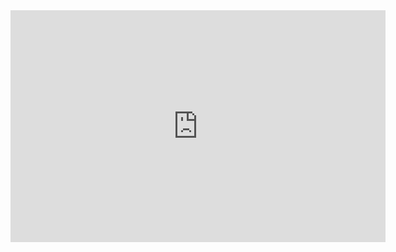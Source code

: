 

<iframe width="600" height="371" seamless frameborder="0" scrolling="no" src="https://docs.google.com/spreadsheets/d/1-7XYHayr7Eac-1gJws-BLMoCAyIBGbFGyKz0odDaD-Q/pubchart?oid=400527163&amp;format=interactive"></iframe>


